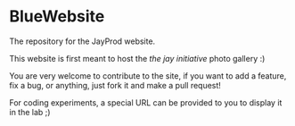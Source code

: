 # BlueWebsite
The repository for the JayProd website. 

This website is first meant to host the _*the jay initiative*_ photo gallery :)

You are very welcome to contribute to the site, if you want to add a feature, fix a bug, or anything, just fork it and make a pull request! 

For coding experiments, a special URL can be provided to you to display it in the lab ;)
